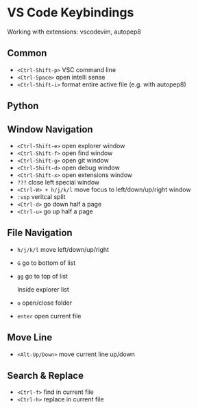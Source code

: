 # VS Code Keybindings

Working with extensions: vscodevim, autopep8

## Common
- `<Ctrl-Shift-p>` VSC command line
- `<Ctrl-Space>` open intelli sense
- `<Ctrl-Shift-i>` format entire active file (e.g. with autopep8)

## Python

## Window Navigation
- `<Ctrl-Shift-e>` open explorer window
- `<Ctrl-Shift-f>` open find window
- `<Ctrl-Shift-g>` open git window
- `<Ctrl-Shift-d>` open debug window
- `<Ctrl-Shift-x>` open extensions window
- `???` close left special window
- `<Ctrl-W> + h/j/k/l` move focus to left/down/up/right window
- `:vsp` veritcal split
- `<Ctrl-d>` go down half a page
- `<Ctrl-u>` go up half a page

## File Navigation
- `h/j/k/l` move left/down/up/right
- `G` go to bottom of list
- `gg` go to top of list

  Inside explorer list
- `o` open/close folder
- `enter` open current file

## Move Line
- `<Alt-Up/Down>` move current line up/down

## Search & Replace
- `<Ctrl-f>` find in current file
- `<Ctrl-h>` replace in current file